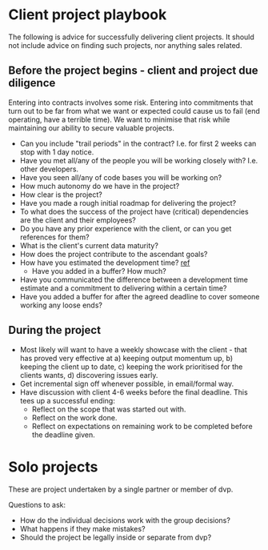 # Client project playbook

The following is advice for successfully delivering client projects. It should not include advice on
finding such projects, nor anything sales related.

## Before the project begins - client and project due diligence

Entering into contracts involves some risk. Entering into commitments that turn out to be far from
what we want or expected could cause us to fail (end operating, have a terrible time). We want to
minimise that risk while maintaining our ability to secure valuable projects.

- Can you include "trail periods" in the contract? I.e. for first 2 weeks can stop with 1 day
  notice.
- Have you met all/any of the people you will be working closely with? I.e. other developers.
- Have you seen all/any of code bases you will be working on?
- How much autonomy do we have in the project?
- How clear is the project?
- Have you made a rough initial roadmap for delivering the project?
- To what does the success of the project have (critical) dependencies are the client and their
  employees?
- Do you have any prior experience with the client, or can you get references for them?
- What is the client's current data maturity?
- How does the project contribute to the ascendant goals?
- How have you estimated the development time?
  [ref][link to ref task estimation]
  - Have you added in a buffer? How much?
- Have you communicated the difference between a development time estimate and a commitment to
  delivering within a certain time?
- Have you added a buffer for after the agreed deadline to cover someone working any loose ends?

## During the project
- Most likely will want to have a weekly showcase with the client - that has proved very effective
  at a) keeping output momentum up, b) keeping the client up to date, c) keeping the work
  prioritised for the clients wants, d) discovering issues early.
- Get incremental sign off whenever possible, in email/formal way.
- Have discussion with client 4-6 weeks before the final deadline. This tees up a successful
  ending:
  - Reflect on the scope that was started out with.
  - Reflect on the work done.
  - Reflect on expectations on remaining work to be completed before the deadline given.


# Solo projects

These are project undertaken by a single partner or member of dvp.

Questions to ask:
- How do the individual decisions work with the group decisions?
- What happens if they make mistakes?
- Should the project be legally inside or separate from dvp?


[link to ref task estimation]: https://jbconsulting.substack.com/p/task-estimation-conquering-hofstadters?utm_source=substack&utm_medium=email

